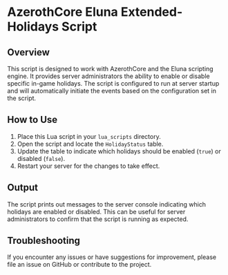 # AzerothCore Eluna Extended-Holidays Script

## Overview

This script is designed to work with AzerothCore and the Eluna scripting engine. It provides server administrators the ability to enable or disable specific in-game holidays. The script is configured to run at server startup and will automatically initiate the events based on the configuration set in the script.

## How to Use

1. Place this Lua script in your `lua_scripts` directory.
2. Open the script and locate the `HolidayStatus` table.
3. Update the table to indicate which holidays should be enabled (`true`) or disabled (`false`).
4. Restart your server for the changes to take effect.

## Output

The script prints out messages to the server console indicating which holidays are enabled or disabled. This can be useful for server administrators to confirm that the script is running as expected.

## Troubleshooting

If you encounter any issues or have suggestions for improvement, please file an issue on GitHub or contribute to the project.
